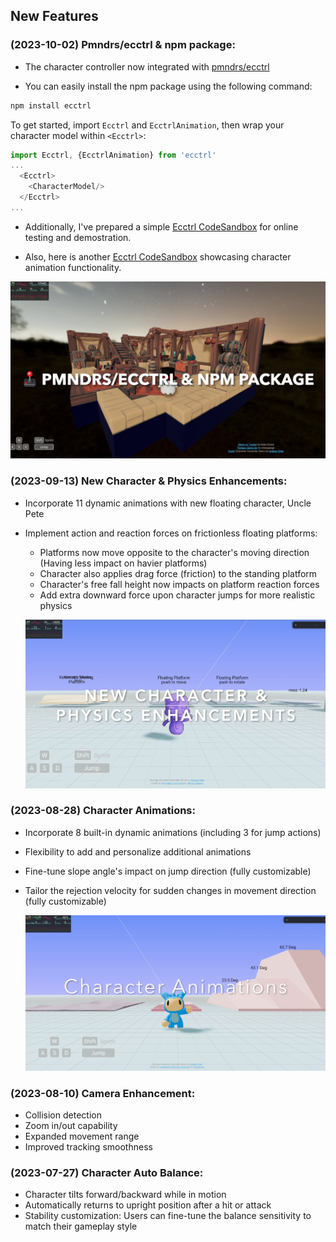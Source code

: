 ## New Features

### (2023-10-02) Pmndrs/ecctrl & npm package:

- The character controller now integrated with [pmndrs/ecctrl](https://github.com/pmndrs/ecctrl)

- You can easily install the npm package using the following command:

```bash
npm install ecctrl
```

To get started, import `Ecctrl` and `EcctrlAnimation`, then wrap your character model within `<Ecctrl>`:

```js
import Ecctrl, {EcctrlAnimation} from 'ecctrl'
...
  <Ecctrl>
    <CharacterModel/>
  </Ecctrl>
...
```

- Additionally, I've prepared a simple [Ecctrl CodeSandbox](https://codesandbox.io/s/ecctrl-w-o-animations-3k3zxt) for online testing and demostration.

- Also, here is another [Ecctrl CodeSandbox](https://codesandbox.io/s/ecctrl-with-animations-nr4493) showcasing character animation functionality.

[![screenshot](images/PmndrsEcctrl.png)](https://codesandbox.io/s/ecctrl-w-o-animations-3k3zxt)

### (2023-09-13) New Character & Physics Enhancements:

- Incorporate 11 dynamic animations with new floating character, Uncle Pete
- Implement action and reaction forces on frictionless floating platforms:

  - Platforms now move opposite to the character's moving direction (Having less impact on havier platforms)
  - Character also applies drag force (friction) to the standing platform
  - Character's free fall height now impacts on platform reaction forces
  - Add extra downward force upon character jumps for more realistic physics

  [![screenshot](images/UnclePetePhysicsEnhance.png)](https://github.com/erdongchen-andrew/CharacterControl/tree/main/example)

### (2023-08-28) Character Animations:

- Incorporate 8 built-in dynamic animations (including 3 for jump actions)
- Flexibility to add and personalize additional animations
- Fine-tune slope angle's impact on jump direction (fully customizable)
- Tailor the rejection velocity for sudden changes in movement direction (fully customizable)

  [![screenshot](images/CharacterAnimation.png)](https://github.com/erdongchen-andrew/CharacterControl/tree/main/example)

### (2023-08-10) Camera Enhancement:

- Collision detection
- Zoom in/out capability
- Expanded movement range
- Improved tracking smoothness

### (2023-07-27) Character Auto Balance:

- Character tilts forward/backward while in motion
- Automatically returns to upright position after a hit or attack
- Stability customization: Users can fine-tune the balance sensitivity to match their gameplay style
